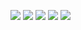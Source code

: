 ![](https://cdn.discordapp.com/attachments/774340712585625603/829776234770071562/1.png)
![](https://cdn.discordapp.com/attachments/774340712585625603/829776239144468551/2.png)
![](https://cdn.discordapp.com/attachments/774340712585625603/829776240365797416/3.png)
![](https://cdn.discordapp.com/attachments/774340712585625603/829776241887936572/4.png)
![](https://cdn.discordapp.com/attachments/774340712585625603/829776243275857960/5.png)
